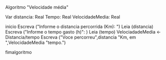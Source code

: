 Algoritmo "Velocidade média"

Var
  distancia: Real
  Tempo: Real
  VelocidadeMedia: Real

inicio
   Escreva ("Informe o distancia percorrida (Km): ")
   Leia (distancia)
   Escreva ("Informe o tempo gasto (h)": )
   Leia (tempo)
   VelociadadeMedia <- Distancia/tempo
Escreva ("Voce percorreu",distancia "Km, em ",VelocidadeMedia "tempo.")

fimalgoritmo
